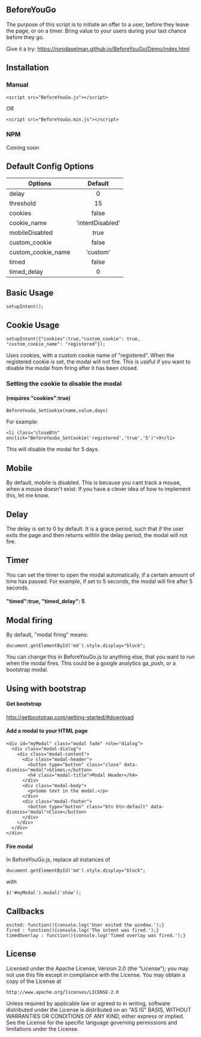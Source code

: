 ## BeforeYouGo

The purpose of this script is to initiate an offer to a user, before they leave the page, or on a timer.
Bring value to your users during your last chance before they go.

Give it a try: https://ronidavelman.github.io/BeforeYouGo/Demo/index.html

## Installation

### Manual

```
<script src="BeforeYouGo.js"></script>
```
OR
```
<script src="BeforeYouGo.min.js"></script>
```

### NPM
Coming soon

## Default Config Options

| Options        | Default      |
| ------------- |:-------------:|
| delay      | 0 |
| threshold     | 15      |
| cookies | false      |
| cookie_name | 'intentDisabled'      |
| mobileDisabled | true      |
| custom_cookie | false      |
| custom_cookie_name | 'custom'      |
| timed | false      |
| timed_delay | 0      |

## Basic Usage

```
setupIntent();
```

## Cookie Usage
```
setupIntent({"cookies":true,"custom_cookie": true, "custom_cookie_name": "registered"});
```
Uses cookies, with a custom cookie name of "registered". When the registered cookie is set, the modal will not fire. This is useful if you want to disable the modal from firing after it has been closed.

### Setting the cookie to disable the modal
#### (requires "cookies":true)
```
BeforeYouGo_SetCookie(name,value,days)
```
For example:
```
<li class="closeBtn" onclick="BeforeYouGo_SetCookie('registered','true','5')">X</li>
```
This will disable the modal for 5 days.

## Mobile
By default, mobile is disabled. This is because you cant track a mouse, when a mouse doesn't exist. If you have a clever idea of how to implement this, let me know.

## Delay
The delay is set to 0 by default. It is a grace period, such that if the user exits the page and then returns within the delay period, the modal will not fire.

## Timer
You can set the timer to open the modal automatically, if a certain amount of time has passed. For example, if set to 5 seconds, the modal will fire after 5 seconds.

#### "timed":true, "timed_delay": 5

## Modal firing
By default, "modal firing" means:

```
document.getElementById('md').style.display="block";
```

You can change this in BeforeYouGo.js to anything else, that you want to run when the modal fires. This could be a google analytics ga_push, or a bootstrap modal.

## Using with bootstrap

#### Get bootstrap
http://getbootstrap.com/getting-started/#download

#### Add a modal to your HTML page
```
<div id="myModal" class="modal fade" role="dialog">
  <div class="modal-dialog">
    <div class="modal-content">
      <div class="modal-header">
        <button type="button" class="close" data-dismiss="modal">&times;</button>
        <h4 class="modal-title">Modal Header</h4>
      </div>
      <div class="modal-body">
        <p>Some text in the modal.</p>
      </div>
      <div class="modal-footer">
        <button type="button" class="btn btn-default" data-dismiss="modal">Close</button>
      </div>
    </div>
  </div>
</div>
```

#### Fire modal
In BeforeYouGo.js, replace all instances of

```
document.getElementById('md').style.display="block";
```
with
 ```
$('#myModal').modal('show');
```

## Callbacks
```
exited: function(){console.log('User exited the window.');}
fired : function(){console.log('The intent was fired.');}
timedOverlay : function(){console.log('Timed overlay was fired.');}
```

## License
Licensed under the Apache License, Version 2.0 (the "License"); you may not use this file except in compliance with the License. You may obtain a copy of the License at
```
http://www.apache.org/licenses/LICENSE-2.0
```
Unless required by applicable law or agreed to in writing, software distributed under the License is distributed on an "AS IS" BASIS, WITHOUT WARRANTIES OR CONDITIONS OF ANY KIND, either express or implied. See the License for the specific language governing permissions and limitations under the License.
